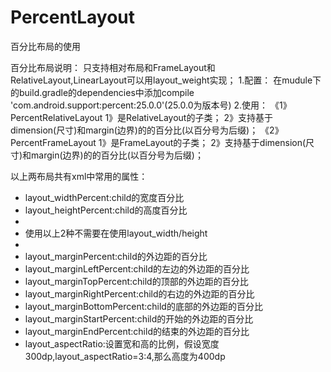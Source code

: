 # PercentLayout
百分比布局的使用

百分比布局说明：
   只支持相对布局和FrameLayout和RelativeLayout,LinearLayout可以用layout_weight实现；
1.配置：
   在mudule下的build.gradle的dependencies中添加compile 'com.android.support:percent:25.0.0'(25.0.0为版本号)
2.使用：
   《1》PercentRelativeLayout
       1》是RelativeLayout的子类；
       2》支持基于dimension(尺寸)和margin(边界)的的百分比(以百分号为后缀)；
   《2》PercentFrameLayout
        1》是FrameLayout的子类；
        2》支持基于dimension(尺寸)和margin(边界)的的百分比(以百分号为后缀)；

  以上两布局共有xml中常用的属性：
   * layout_widthPercent:child的宽度百分比
   * layout_heightPercent:child的高度百分比
   *
   * 使用以上2种不需要在使用layout_width/height
   *
   * layout_marginPercent:child的外边距的百分比
   * layout_marginLeftPercent:child的左边的外边距的百分比
   * layout_marginTopPercent:child的顶部的外边距的百分比
   * layout_marginRightPercent:child的右边的外边距的百分比
   * layout_marginBottomPercent:child的底部的外边距的百分比
   * layout_marginStartPercent:child的开始的外边距的百分比
   * layout_marginEndPercent:child的结束的外边距的百分比
   * layout_aspectRatio:设置宽和高的比例，假设宽度300dp,layout_aspectRatio=3:4,那么高度为400dp
